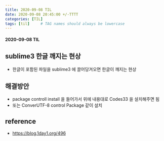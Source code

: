 ```yaml
---
title: 2020-09-08 TIL
date: 2020-09-08 20:45:00 +/-TTTT
categories: [TIL]
tags: [til]     # TAG names should always be lowercase
---
```



#### 2020-09-08 TIL

## sublime3 한글 깨지는 현상
- 한글이 포함된 파일을 sublime3 에 끌어당겨오면 한글이 꺠지는 현상

## 해결방안
- package controll install 을 들어가서 위에 내용대로 Codes33 을 설치해주면 됨
- 또는 ConverUTF-8 control Package 같이 설치

## reference 
- https://blog.1day1.org/496
